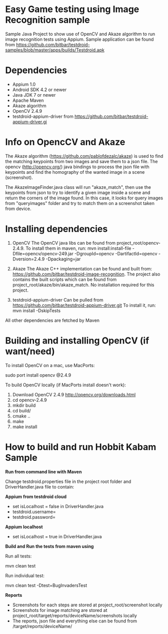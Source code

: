 Easy Game testing using Image Recognition sample
=============================

Sample Java Project to show use of OpenCV and Akaze algorithm to run image recognition tests using Appium.
Sample application can be found from https://github.com/bitbar/testdroid-samples/blob/master/apps/builds/Testdroid.apk


Dependencies
============

- Appium 1.0
- Android SDK 4.2 or newer
- Java JDK 7 or newer
- Apache Maven
- Akaze algorithm
- OpenCV 2.4.9
- testdroid-appium-driver from https://github.com/bitbar/testdroid-appium-driver.gi


Info on OpencCV and Akaze
=========================

The Akaze algorithm (https://github.com/pablofdezalc/akaze) is used to find the matching keypoints from two images and save them to a json file. 
The opencv (http://opencv.org/) java bindings to process the json file with keypoints and find the homography of the wanted image in a scene (screenshot).

The AkazeImageFinder.java class will run "akaze_match", then use the keypoints from json to try to identify a given image inside a scene and return the corners of the image found. In this case, it looks for query images from "queryimages" folder and try to match them on a screenshot taken from device. 


Installing dependencies
=======================

1. OpenCV
The OpenCV java libs can be found from project_root/opencv-2.4.9. To install them in maven, run:
    mvn install:install-file -Dfile=opencv/opencv-249.jar -DgroupId=opencv -DartifactId=opencv -Dversion=2.4.9 -Dpackaging=jar 

2. Akaze
The Akaze C++ implementation can be found and built from: https://github.com/bitbar/testdroid-image-recognition.
The project also contains the built scripts which can be found from project_root/akaze/bin/akaze_match.
No installation required for this project.

3. testdroid-appium-driver
Can be pulled from https://github.com/bitbar/testdroid-appium-driver.git
To install it, run:
mvn install -DskipTests

All other dependencies are fetched by Maven


Building and installing OpenCV (if want/need)
=================================================
To install OpenCV on a mac, use MacPorts:

sudo port install opencv @2.4.9

To build OpenCV locally (if MacPorts install doesn't work):

1. Download OpenCV 2.4.9 http://opencv.org/downloads.html
2. cd opencv-2.4.9
3. mkdir build
4. cd build/
5. cmake ..
6. make
7. make install


How to build and run Hobbit Kabam Sample
=======================================================

**Run from command line with Maven**

Change testdroid.properties file in the project root folder and DriverHandler.java file to contain:

**Appium from testdroid cloud**
- set isLocalhost = false in DriverHandler.java
- testdroid.username=<ADD USERNAME HERE>
- testdroid.password=<ADD PASSWORD HERE>

**Appium localhost**
- set isLocalhost = true in DriverHandler.java

**Build and Run the tests from maven using**

Run all tests: 

mvn clean test

Run individual test:

mvn clean test -Dtest=BugInvadersTest

**Reports**
- Screenshots for each steps are stored at project_root/screenshot locally
- Screenshots for image matching are stored at project_root/target/reports/deviceName/screenshots locally
- The reports, json file and everything else can be found from <project root>/target/reports/deviceName/
